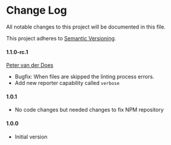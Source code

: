 [petervanderdoes]: https://github.com/petervanderdoes "Peter van der Does on GitHub"
# Change Log
All notable changes to this project will be documented in this file.

This project adheres to [Semantic Versioning](http://semver.org/).

#### 1.1.0-rc.1
[Peter van der Does][petervanderdoes]
* Bugfix: When files are skipped the linting process errors.
* Add new reporter capability called `verbose`

#### 1.0.1
* No code changes but needed changes to fix NPM repository

#### 1.0.0
* Initial version
